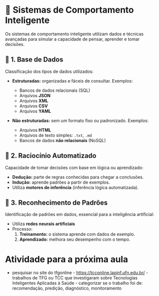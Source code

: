# 🧠 Sistemas de Comportamento Inteligente

Os sistemas de comportamento inteligente utilizam dados e técnicas avançadas para simular a capacidade de pensar, aprender e tomar decisões.

## 📁 1. Base de Dados

Classificação dos tipos de dados utilizados:

- **Estruturadas:** organizadas e fáceis de consultar. Exemplos:
  - Bancos de dados relacionais (SQL)
  - Arquivos **JSON**
  - Arquivos **XML**
  - Arquivos **CSV**
  - Arquivos **YAML**

- **Não estruturadas:** sem um formato fixo ou padronizado. Exemplos:
  - Arquivos **HTML**
  - Arquivos de texto simples: `.txt`, `.md`
  - Bancos de dados **não relacionais** (NoSQL)

## 🤖 2. Raciocínio Automatizado

Capacidade de tomar decisões com base em lógica ou aprendizado:

- **Dedução:** parte de regras conhecidas para chegar a conclusões.
- **Indução:** aprende padrões a partir de exemplos.
- Utiliza **motores de inferência** (inferência lógica automatizada).

## 🧬 3. Reconhecimento de Padrões

Identificação de padrões em dados, essencial para a inteligência artificial:

- Utiliza **redes neurais artificiais**
- Processo:
  1. **Treinamento:** o sistema aprende com dados de exemplo.
  2. **Aprendizado:** melhora seu desempenho com o tempo.
 

# Atividade para a próxima aula
  - pesquisar no site do tfgonline - https://tcconline.lapinf.ufn.edu.br/
            - trabalhos de TFG ou TCC que investigaram sobre Tecnologias Inteligentes Aplicadas à Saúde
            - categorizar se o trabalho foi de: recomendação, predição, diagnóstico, monitoramento
  

